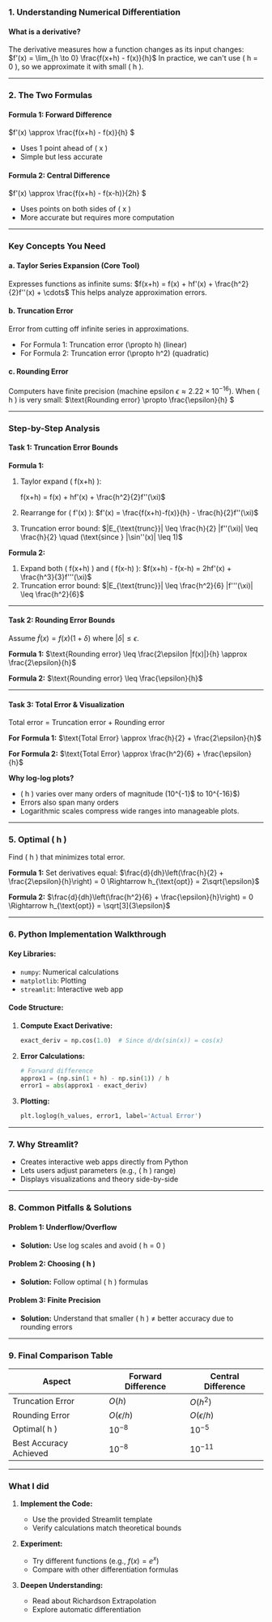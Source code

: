 ### **1. Understanding Numerical Differentiation**

#### **What is a derivative?**

The derivative measures how a function changes as its input changes:
$f'(x) = \lim_{h \to 0} \frac{f(x+h) - f(x)}{h}$
In practice, we can't use \( h = 0 \), so we approximate it with small \( h \).

---

### **2. The Two Formulas**

#### **Formula 1: Forward Difference**

$f'(x) \approx \frac{f(x+h) - f(x)}{h}
$

- Uses 1 point ahead of \( x \)
- Simple but less accurate

#### **Formula 2: Central Difference**

$f'(x) \approx \frac{f(x+h) - f(x-h)}{2h}
$

- Uses points on both sides of \( x \)
- More accurate but requires more computation

---

### **Key Concepts You Need**

#### **a. Taylor Series Expansion** (Core Tool)

Expresses functions as infinite sums:
$f(x+h) = f(x) + hf'(x) + \frac{h^2}{2}f''(x) + \cdots$
This helps analyze approximation errors.

#### **b. Truncation Error**

Error from cutting off infinite series in approximations.

- For Formula 1: Truncation error \(\propto h\) (linear)
- For Formula 2: Truncation error \(\propto h^2\) (quadratic)

#### **c. Rounding Error**

Computers have finite precision (machine epsilon $\epsilon \approx 2.22 \times 10^{-16}$).
When \( h \) is very small:
$\text{Rounding error} \propto \frac{\epsilon}{h}
$

---

### **Step-by-Step Analysis**

#### **Task 1: Truncation Error Bounds**

**Formula 1:**

1. Taylor expand \( f(x+h) \):
   
   f(x+h) = f(x) + hf'(x) + \frac{h^2}{2}f''(\xi)$

2. Rearrange for \( f'(x) \):
   $f'(x) = \frac{f(x+h)-f(x)}{h} - \frac{h}{2}f''(\xi)$

3. Truncation error bound:
   $|E_{\text{trunc}}| \leq \frac{h}{2} |f''(\xi)| \leq \frac{h}{2} \quad (\text{since } |\sin''(x)| \leq 1)$

**Formula 2:**

1. Expand both \( f(x+h) \) and \( f(x-h) \):
   $f(x+h) - f(x-h) = 2hf'(x) + \frac{h^3}{3}f'''(\xi)$
2. Truncation error bound:
   $|E_{\text{trunc}}| \leq \frac{h^2}{6} |f'''(\xi)| \leq \frac{h^2}{6}$

---

#### **Task 2: Rounding Error Bounds**

Assume $\tilde{f}(x) = f(x)(1 + \delta)$ where $|\delta| \leq \epsilon$.

**Formula 1:**
$\text{Rounding error} \leq \frac{2\epsilon |f(x)|}{h} \approx \frac{2\epsilon}{h}$

**Formula 2:**
$\text{Rounding error} \leq \frac{\epsilon}{h}$

---

#### **Task 3: Total Error & Visualization**

Total error = Truncation error + Rounding error

**For Formula 1:**
$\text{Total Error} \approx \frac{h}{2} + \frac{2\epsilon}{h}$

**For Formula 2:**
$\text{Total Error} \approx \frac{h^2}{6} + \frac{\epsilon}{h}$

**Why log-log plots?**

- \( h \) varies over many orders of magnitude (10^{-1}$ to 10^{-16}$)
- Errors also span many orders
- Logarithmic scales compress wide ranges into manageable plots.

---

### **5. Optimal \( h \)**

Find \( h \) that minimizes total error.

**Formula 1:**
Set derivatives equal:
$\frac{d}{dh}\left(\frac{h}{2} + \frac{2\epsilon}{h}\right) = 0 \Rightarrow h_{\text{opt}} = 2\sqrt{\epsilon}$

**Formula 2:**
$\frac{d}{dh}\left(\frac{h^2}{6} + \frac{\epsilon}{h}\right) = 0 \Rightarrow h_{\text{opt}} = \sqrt[3]{3\epsilon}$

---

### **6. Python Implementation Walkthrough**

#### **Key Libraries:**

- `numpy`: Numerical calculations
- `matplotlib`: Plotting
- `streamlit`: Interactive web app

#### **Code Structure:**

1. **Compute Exact Derivative:**
   
   ```python
   exact_deriv = np.cos(1.0)  # Since d/dx(sin(x)) = cos(x)
   ```

2. **Error Calculations:**
   
   ```python
   # Forward difference
   approx1 = (np.sin(1 + h) - np.sin(1)) / h
   error1 = abs(approx1 - exact_deriv)
   ```

3. **Plotting:**
   
   ```python
   plt.loglog(h_values, error1, label='Actual Error')
   ```

---

### **7. Why Streamlit?**

- Creates interactive web apps directly from Python
- Lets users adjust parameters (e.g., \( h \) range)
- Displays visualizations and theory side-by-side

---

### **8. Common Pitfalls & Solutions**

#### **Problem 1: Underflow/Overflow**

- **Solution:** Use log scales and avoid \( h = 0 \)

#### **Problem 2: Choosing \( h \)**

- **Solution:** Follow optimal \( h \) formulas

#### **Problem 3: Finite Precision**

- **Solution:** Understand that smaller \( h \) ≠ better accuracy due to rounding errors

---

### **9. Final Comparison Table**

| Aspect                 | Forward Difference | Central Difference |
| ---------------------- | ------------------ | ------------------ |
| Truncation Error       | $O(h)$             | $O(h^2)$           |
| Rounding Error         | $O(\epsilon/h)$    | $O(\epsilon/h)$    |
| Optimal\( h \)         | $10^{-8}$          | $10^{-5}$          |
| Best Accuracy Achieved | $10^{-8}$          | $10^{-11}$         |

---

### **What I did**

1. **Implement the Code:**
   
   - Use the provided Streamlit template
   - Verify calculations match theoretical bounds

2. **Experiment:**
   
   - Try different functions (e.g., $f(x) = e^x$)
   - Compare with other differentiation formulas

3. **Deepen Understanding:**
   
   - Read about Richardson Extrapolation
   - Explore automatic differentiation
